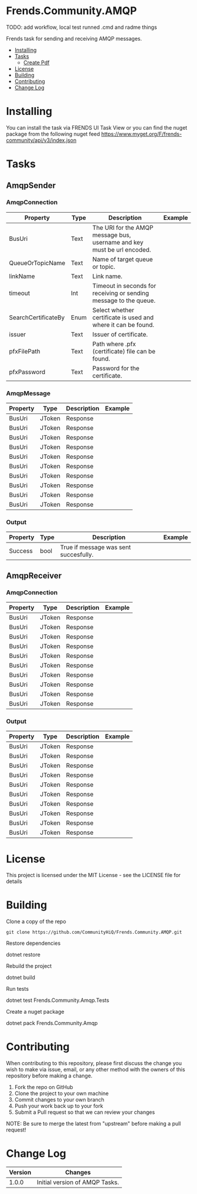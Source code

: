 # Frends.Community.AMQP

TODO: add workflow, local test runned .cmd and radme things

Frends task for sending and receiving AMQP messages.

- [Installing](#installing)
- [Tasks](#tasks)
  - [Create Pdf](#createpdf)
- [License](#license)
- [Building](#building)
- [Contributing](#contributing)
- [Change Log](#change-log)


# Installing
You can install the task via FRENDS UI Task View or you can find the nuget package from the following nuget feed
https://www.myget.org/F/frends-community/api/v3/index.json


Tasks
=====


## AmqpSender

### AmqpConnection


| Property          | Type                      | Description          | Example    
|-------------------|---------------------------|----------------------|----------------------|
| BusUri            | Text                    | The URI for the AMQP message bus, username and key must be url encoded.        |
| QueueOrTopicName  | Text                    | Name of target queue or topic.        |
| linkName          | Text                    | Link name.        |
| timeout           | Int                     | Timeout in seconds for receiving or sending message to the queue.        |
| SearchCertificateBy  | Enum                 | Select whether certificate is used and where it can be found.        |
| issuer            | Text                    | Issuer of certificate.        |
| pfxFilePath       | Text                    | Path where .pfx (certificate) file can be found.        |
| pfxPassword       | Text                    | Password for the certificate.        |



### AmqpMessage


| Property          | Type                      | Description          | Example    
|-------------------|---------------------------|----------------------|----------------------|
| BusUri              | JToken                    | Response        |
| BusUri              | JToken                    | Response        |
| BusUri              | JToken                    | Response        |
| BusUri              | JToken                    | Response        |
| BusUri              | JToken                    | Response        |
| BusUri              | JToken                    | Response        |
| BusUri              | JToken                    | Response        |
| BusUri              | JToken                    | Response        |
| BusUri              | JToken                    | Response        |
| BusUri              | JToken                    | Response        |



### Output


| Property          | Type                      | Description          | Example    
|-------------------|---------------------------|----------------------|----------------------|
| Success              | bool                    | True if message was sent succesfully.        |

## AmqpReceiver

### AmqpConnection


| Property          | Type                      | Description          | Example    
|-------------------|---------------------------|----------------------|----------------------|
| BusUri              | JToken                    | Response        |
| BusUri              | JToken                    | Response        |
| BusUri              | JToken                    | Response        |
| BusUri              | JToken                    | Response        |
| BusUri              | JToken                    | Response        |
| BusUri              | JToken                    | Response        |
| BusUri              | JToken                    | Response        |
| BusUri              | JToken                    | Response        |
| BusUri              | JToken                    | Response        |
| BusUri              | JToken                    | Response        |



### Output


| Property          | Type                      | Description          | Example    
|-------------------|---------------------------|----------------------|----------------------|
| BusUri              | JToken                    | Response        |
| BusUri              | JToken                    | Response        |
| BusUri              | JToken                    | Response        |
| BusUri              | JToken                    | Response        |
| BusUri              | JToken                    | Response        |
| BusUri              | JToken                    | Response        |
| BusUri              | JToken                    | Response        |
| BusUri              | JToken                    | Response        |
| BusUri              | JToken                    | Response        |
| BusUri              | JToken                    | Response        |

# License

This project is licensed under the MIT License - see the LICENSE file for details

# Building

Clone a copy of the repo

`git clone https://github.com/CommunityHiQ/Frends.Community.AMQP.git`

Restore dependencies

dotnet restore

Rebuild the project

dotnet build

Run tests

dotnet test Frends.Community.Amqp.Tests

Create a nuget package

dotnet pack Frends.Community.Amqp

# Contributing
When contributing to this repository, please first discuss the change you wish to make via issue, email, or any other method with the owners of this repository before making a change.

1. Fork the repo on GitHub
2. Clone the project to your own machine
3. Commit changes to your own branch
4. Push your work back up to your fork
5. Submit a Pull request so that we can review your changes

NOTE: Be sure to merge the latest from "upstream" before making a pull request!

# Change Log

| Version             | Changes                 |
| ---------------------| ---------------------|
| 1.0.0 | Initial version of AMQP Tasks. |